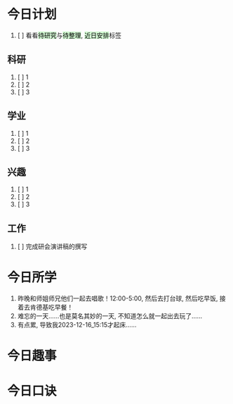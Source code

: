 # 今日计划

1. [ ] 看看<mark style="background: #BBFABBA6;">待研究</mark>与<mark style="background: #BBFABBA6;">待整理</mark>,  <mark style="background: #BBFABBA6;">近日安排</mark>标签

## 科研

1. [ ] 1
2. [ ] 2
3. [ ] 3 

## 学业

1. [ ] 1
2. [ ] 2
3. [ ] 3 

## 兴趣

1. [ ] 1
2. [ ] 2
3. [ ] 3 


## 工作

1. [ ] 完成研会演讲稿的撰写

# 今日所学

1. 昨晚和师姐师兄他们一起去唱歌！12:00-5:00, 然后去打台球, 然后吃早饭, 接着去肯德基吃早餐！
2. 难忘的一天……也是莫名其妙的一天, 不知道怎么就一起出去玩了……
3. 有点累, 导致我2023-12-16_15:15才起床……

# 今日趣事



# 今日口诀


